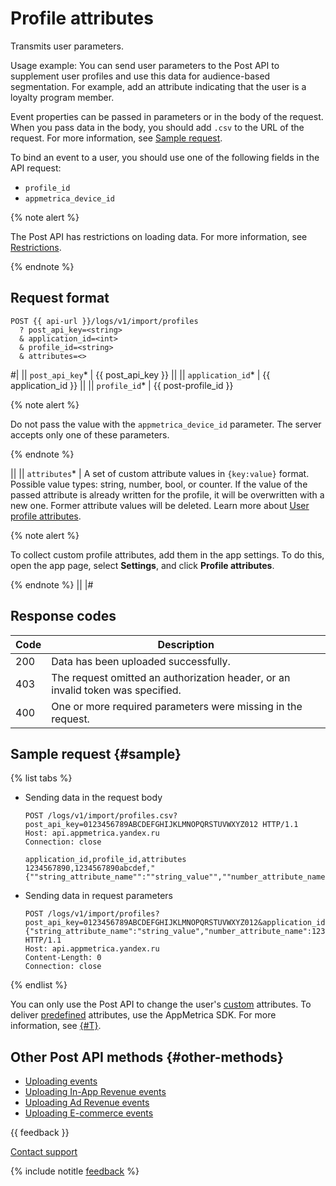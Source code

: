 # Profile attributes

Transmits user parameters.

Usage example: You can send user parameters to the Post API to supplement user profiles and use this data for audience-based segmentation. For example, add an attribute indicating that the user is a loyalty program member.

Event properties can be passed in parameters or in the body of the request. When you pass data in the body, you should add `.csv` to the URL of the request. For more information, see [Sample request](#sample).

To bind an event to a user, you should use one of the following fields in the API request:

- `profile_id`
- `appmetrica_device_id`

{% note alert %}

The Post API has restrictions on loading data. For more information, see [Restrictions](restrictions.md).

{% endnote %}

## Request format

```
POST {{ api-url }}/logs/v1/import/profiles
  ? post_api_key=<string>
  & application_id=<int>
  & profile_id=<string>
  & attributes=<>
```

#|
|| `post_api_key`* | {{ post_api_key }} ||
|| `application_id`* | {{ application_id }} ||
|| `profile_id`* | {{ post-profile_id }}

{% note alert %}

Do not pass the value with the `appmetrica_device_id` parameter. The server accepts only one of these parameters.

{% endnote %}

||
|| `attributes`* | A set of custom attribute values in `{key:value}` format. Possible value types: string, number, bool, or counter. If the value of the passed attribute is already written for the profile, it will be overwritten with a new one. Former attribute values will be deleted. Learn more about [User profile attributes](../../data-collection/profile-attributes.md).

{% note alert %}

To collect custom profile attributes, add them in the app settings. To do this, open the app page, select **Settings**, and click **Profile attributes**.

{% endnote %}
||
|#

## Response codes

| Code | Description |
| ----- | ----- |
| 200 | Data has been uploaded successfully. |
| 403 | The request omitted an authorization header, or an invalid token was specified. |
| 400 | One or more required parameters were missing in the request. |

## Sample request {#sample}

{% list tabs %}

- Sending data in the request body

  ```http translate=no
  POST /logs/v1/import/profiles.csv?post_api_key=0123456789ABCDEFGHIJKLMNOPQRSTUVWXYZ012 HTTP/1.1
  Host: api.appmetrica.yandex.ru
  Connection: close

  application_id,profile_id,attributes
  1234567890,1234567890abcdef,"{""string_attribute_name"":""string_value"",""number_attribute_name"":1234,""bool_attribute_name"":true,""counter_attribute_name"":-1}"
  ```

- Sending data in request parameters

  ```http translate=no
  POST /logs/v1/import/profiles?post_api_key=0123456789ABCDEFGHIJKLMNOPQRSTUVWXYZ012&application_id=1234567890&profile_id=1234567890abcdef&attributes={"string_attribute_name":"string_value","number_attribute_name":1234,"bool_attribute_name":true,"counter_attribute_name":-1} HTTP/1.1
  Host: api.appmetrica.yandex.ru
  Content-Length: 0
  Connection: close
  ```

{% endlist %}

You can only use the Post API to change the user's [custom](../../data-collection/profile-attributes.md#custom) attributes. To deliver [predefined](../../data-collection/profile-attributes.md) attributes, use the AppMetrica SDK. For more information, see [{#T}](../../data-collection/about-profiles.md#profile-settings).

## Other Post API methods {#other-methods}

- [Uploading events](post-import-events.md)
- [Uploading In-App Revenue events](post-revenue.md)
- [Uploading Ad Revenue events](post-adrevenue.md)
- [Uploading E-commerce events](post-ecommerce.md)

{{ feedback }}

<a href="../../troubleshooting/feedback-new">
  <span class="button">Contact support</span>
</a>

{% include notitle [feedback](../../_includes/feedback-button.md) %}
